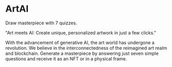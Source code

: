 # ArtAI
Draw masterpiece with 7 quizzes.

"Art meets AI: Create unique, personalized artwork in just a few clicks."

With the advancement of generative AI, the art world has undergone a revolution. We believe in the interconnectedness of the reimagined art realm and blockchain. Generate a masterpiece by answering just seven simple questions and receive it as an NFT or in a physical frame.
